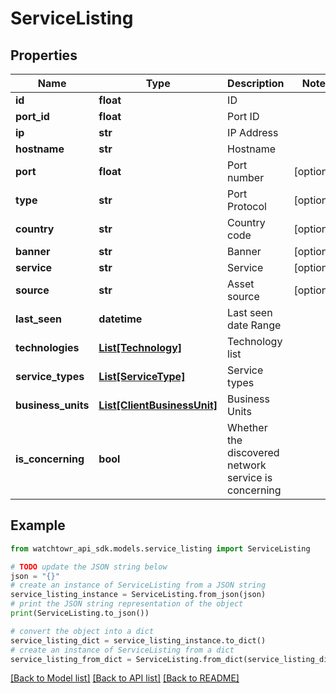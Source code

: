 # ServiceListing


## Properties

Name | Type | Description | Notes
------------ | ------------- | ------------- | -------------
**id** | **float** | ID | 
**port_id** | **float** | Port ID | 
**ip** | **str** | IP Address | 
**hostname** | **str** | Hostname | 
**port** | **float** | Port number | [optional] 
**type** | **str** | Port Protocol | [optional] 
**country** | **str** | Country code | [optional] 
**banner** | **str** | Banner | [optional] 
**service** | **str** | Service | [optional] 
**source** | **str** | Asset source | [optional] 
**last_seen** | **datetime** | Last seen date Range | 
**technologies** | [**List[Technology]**](Technology.md) | Technology list | 
**service_types** | [**List[ServiceType]**](ServiceType.md) | Service types | 
**business_units** | [**List[ClientBusinessUnit]**](ClientBusinessUnit.md) | Business Units | 
**is_concerning** | **bool** | Whether the discovered network service is concerning | 

## Example

```python
from watchtowr_api_sdk.models.service_listing import ServiceListing

# TODO update the JSON string below
json = "{}"
# create an instance of ServiceListing from a JSON string
service_listing_instance = ServiceListing.from_json(json)
# print the JSON string representation of the object
print(ServiceListing.to_json())

# convert the object into a dict
service_listing_dict = service_listing_instance.to_dict()
# create an instance of ServiceListing from a dict
service_listing_from_dict = ServiceListing.from_dict(service_listing_dict)
```
[[Back to Model list]](../README.md#documentation-for-models) [[Back to API list]](../README.md#documentation-for-api-endpoints) [[Back to README]](../README.md)


